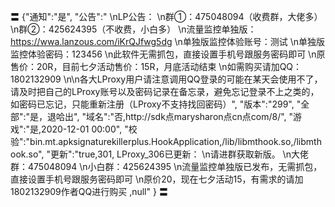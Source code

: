 〓
{"通知":"是",
"公告":"
\nLP公告：
\n群①：475048094（收费群，大佬多） 
\n群②：425624395（不收费，小白多）
\n流量监控单独版：https://wwa.lanzous.com/iKrQJfwg5dg
\n单独版监控体验账号：测试
\n单独版监控体验密码：123456
\n此软件无需抓包，直接设置手机号跟服务密码即可
\n原售价：20R，目前七夕活动售价：15R，月底活动结束
\n如需购买请加QQ：1802132909
\n\n各大LProxy用户请注意调用QQ登录的可能在某天会使用不了，请及时把自己的LProxy账号以及密码记录在备忘录，避免忘记登录不上之类的，如密码已忘记，只能重新注册（LProxy不支持找回密码）",
"版本":"299",
"全部":"是，退哈出",
"域名":"否,http://sdk点marysharon点cn点com/8/",
"游戏":"是,2020-12-01 00:00",
"校验":"bin.mt.apksignaturekillerplus.HookApplication,/lib/libmthook.so,/libmthook.so",
"更新":"true,301,
LProxy_306已更新：
\n请进群获取新版。
\n大佬群：475048094
\n小白群：425624395
\n流量监控单独版已发布，无需抓包，直接设置手机号跟服务密码即可
\n原价20，现在七夕活动15，有需求的请加1802132909作者QQ进行购买
,null"
}
〓
